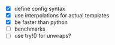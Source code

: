 - [x] define config syntax
- [x] use interpolations for actual templates
- [x] be faster than python
- [ ] benchmarks
- [ ] use try!() for unwraps?
